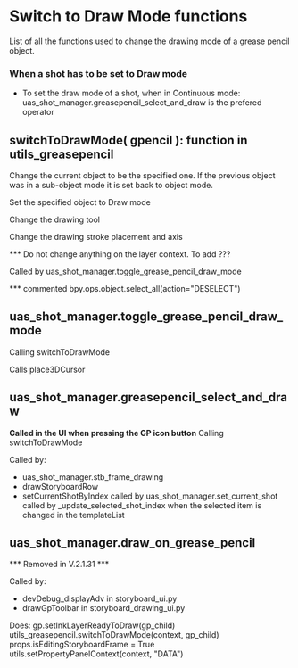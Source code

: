 # Switch to Draw Mode functions

List of all the functions used to change the drawing mode of a grease pencil object.

### When a shot has to be set to Draw mode
- To set the draw mode of a shot, when in Continuous mode: uas_shot_manager.greasepencil_select_and_draw is the prefered operator


## switchToDrawMode( gpencil ): function in utils_greasepencil

Change the current object to be the specified one.
If the previous object was in a sub-object mode it is set back to object mode.

Set the specified object to Draw mode

Change the drawing tool

Change the drawing stroke placement and axis

*** Do not change anything on the layer context. To add ???

Called by uas_shot_manager.toggle_grease_pencil_draw_mode


*** commented bpy.ops.object.select_all(action="DESELECT")


## uas_shot_manager.toggle_grease_pencil_draw_mode

Calling switchToDrawMode

Calls place3DCursor


## uas_shot_manager.greasepencil_select_and_draw

**Called in the UI when pressing the GP icon button**
Calling switchToDrawMode

Called by:
- uas_shot_manager.stb_frame_drawing
- drawStoryboardRow
- setCurrentShotByIndex
    called by uas_shot_manager.set_current_shot
        called by _update_selected_shot_index when the selected item is changed in the templateList 


## uas_shot_manager.draw_on_grease_pencil
*** Removed in V.2.1.31 ***

Called by:
- devDebug_displayAdv in storyboard_ui.py
- drawGpToolbar in storyboard_drawing_ui.py

Does:
    gp.setInkLayerReadyToDraw(gp_child)
    utils_greasepencil.switchToDrawMode(context, gp_child)
    props.isEditingStoryboardFrame = True
    utils.setPropertyPanelContext(context, "DATA")

